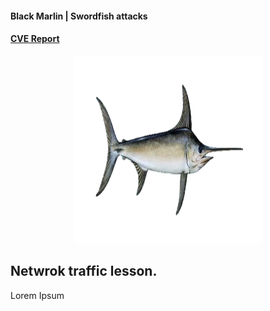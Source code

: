 #### Black Marlin | Swordfish attacks

#### [CVE Report](https://github.com/pxcs/CVE-29343-Sysmon-list/)

<a href="https://www.offsec.com/courses/pen-200/"><p align="center">
<img width="300" height="300" src="/images/marlin.webp">
</p></a>

## Netwrok traffic lesson.

Lorem Ipsum
